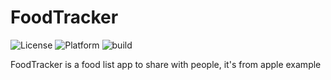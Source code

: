 # FoodTracker

![License](https://img.shields.io/cocoapods/l/TWPhotoPicker.svg)
![Platform](https://img.shields.io/cocoapods/p/TWPhotoPicker.svg)
![build](https://travis-ci.org/TedMore/YYKit.svg?branch=master)

FoodTracker is a food list app to share with people, it's from apple example
